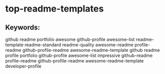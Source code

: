 # top-readme-templates




Keywords:
------------------
github
readme
portfolio
awesome
github-profile
awesome-list
readme-template
readme-standard
readme-quality
awesome-readme
profile-readme
github-profile-readme
awesome-readme-template
github
readme
profile
portfolio
github-profile
awesome-list
impressive
github-readme
profile-readme
github-profile-readme
awesome-readme-template
developer-profile
